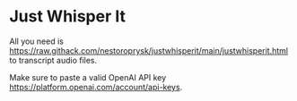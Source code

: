 # Just Whisper It

All you need is https://raw.githack.com/nestoroprysk/justwhisperit/main/justwhisperit.html to transcript audio files.

Make sure to paste a valid OpenAI API key https://platform.openai.com/account/api-keys.